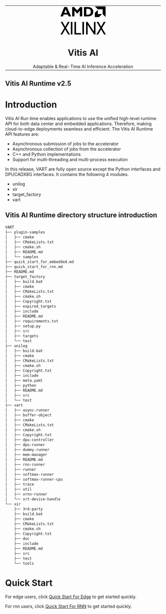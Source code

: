 ﻿<table class="sphinxhide">
 <tr>
   <td align="center"><img src="https://raw.githubusercontent.com/Xilinx/Image-Collateral/main/xilinx-logo.png" width="30%"/><h1>Vitis AI</h1><h0>Adaptable & Real-Time AI Inference Acceleration</h0>
   </td>
 </tr>
</table>

## Vitis AI Runtime v2.5

# Introduction

Vitis AI Run time enables applications to use the unified high-level runtime API for both data center and embedded applications. Therefore, making cloud-to-edge deployments seamless and efficient.
The Vitis AI Runtime API features are:
* Asynchronous submission of jobs to the accelerator
* Asynchronous collection of jobs from the accelerator
* C++ and Python implementations
* Support for multi-threading and multi-process execution

In this release, VART are fully open source except the Python interfaces and DPUCADX8G interfaces. It contains the following 4 modules.
* unilog
* xir
* target_factory
* vart

Vitis AI Runtime directory structure introduction
--------------------------------------------------

```
VART
├── plugin-samples
│   ├── cmake
│   ├── CMakeLists.txt
│   ├── cmake.sh
│   ├── README.md
│   └── samples
├── quick_start_for_embedded.md
├── quick_start_for_rnn.md
├── README.md
├── target_factory
│   ├── build.bat
│   ├── cmake
│   ├── CMakeLists.txt
│   ├── cmake.sh
│   ├── Copyright.txt
│   ├── expired_targets
│   ├── include
│   ├── README.md
│   ├── requirements.txt
│   ├── setup.py
│   ├── src
│   ├── targets
│   └── test
├── unilog
│   ├── build.bat
│   ├── cmake
│   ├── CMakeLists.txt
│   ├── cmake.sh
│   ├── Copyright.txt
│   ├── include
│   ├── meta.yaml
│   ├── python
│   ├── README.md
│   ├── src
│   └── test
├── vart
│   ├── async-runner
│   ├── buffer-object
│   ├── cmake
│   ├── CMakeLists.txt
│   ├── cmake.sh
│   ├── Copyright.txt
│   ├── dpu-controller
│   ├── dpu-runner
│   ├── dummy-runner
│   ├── mem-manager
│   ├── README.md
│   ├── rnn-runner
│   ├── runner
│   ├── softmax-runner
│   ├── softmax-runner-cpu
│   ├── trace
│   ├── util
│   ├── xrnn-runner
│   └── xrt-device-handle
└── xir
    ├── 3rd-party
    ├── build.bat
    ├── cmake
    ├── CMakeLists.txt
    ├── cmake.sh
    ├── Copyright.txt
    ├── doc
    ├── include
    ├── README.md
    ├── src
    ├── test
    └── tools
```
# Quick Start
For edge users, click 
[Quick Start For Edge](./quick_start_for_edge.md) to get started quickly. 

For rnn users, click 
[Quick Start For RNN](./quick_start_for_rnn.md) to get started quickly.
